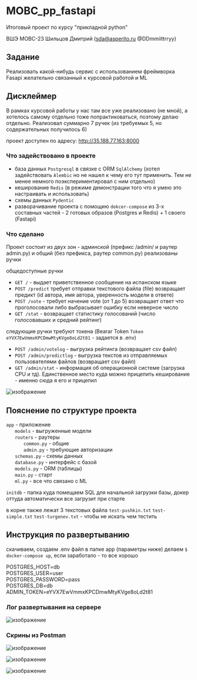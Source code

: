 # MOBC_pp_fastapi
Итоговый проект по курсу "прикладной python"

ВШЭ МОВС-23 Шильцов Дмитрий (sda@asperito.ru @DDmmiittrryy)

## Задание 
Реализовать какой-нибудь сервис с использованием фреймворка Fasapi желательно связанный к курсовой работой и ML

## Дисклеймер
В рамках курсовой работы у нас там все уже реализовано (не мной), а хотелось самому отдельно тоже попрактиковаться, поэтому делаю отдельно.
Реализовал суммарно 7 ручек (из требуемых 5, но содержательных получилось 6)

проект доступен по адресу: http://35.188.77.163:8000

### Что задействовано в проекте
- база данных `Postgresql` в связке с ORM `SqlAlchemy` (хотел задействовать `Alembic` но не нашел к чему его тут применить. Тем не менее немного поэкспериментировал с ним отдельно)
- кеширование `Redis` (в режиме демонстрации того что я умею это настраивать и использовать)
- схемы данных `Pydentic`
- разворачивание проекта с помощию `dokcer-compose` из 3-х составных частей - 2  готовых образов (Postgres и Redis) + 1 своего (Fastapi)

### Что сделано
Проект состоит из двух зон - админской (префикс /admin/ и раутер admin.py) и общий (без префикса, раутер common.py)
реализованы ручки

общедоступные ручки
- `GET /` - выдает приветственное сообщение на испанском языке
- `POST /predict` требует отправки текстового файла (file) возвращает предикт (id автора, имя автора, уверенность модели в ответе)
- `POST /vote` - требует начение vote (от 1 до 5) возвращает ответ что проголосовали либо выбрасывает ошибку если неверное число
- `GET /stat` - возвращает статистику голосований (число голосовавших и средний рейтинг)

следующие ручки требуют токена (Bearar Token `Token` `eYVX7EwVmmxKPCDmwMtyKVge8oLd2t81` - задается в .env)
- `POST /admin/votelog` - выгрузка рейтинга (возвращает csv файл)
- `POST /admin/predictlog` - выгрузка текстов из отправляемых пользователями файлов (возвращает csv файл)
- `GET /admin/stat` - информация об операционной системе (загрузка CPU и тд). Единственное место куда можно прицепить кеширование - именно сюда я его и прицепил 

![изображение](https://github.com/shiltsov/MOBC_pp_fastapi/assets/54742337/e024d9cc-4c7c-4148-8b74-b73c90b4b7e7)

## Пояснение по структуре проекта

`app` - приложение<br>
&nbsp;&nbsp;&nbsp;&nbsp;&nbsp;&nbsp;`models` - выгруженные модели<br>
&nbsp;&nbsp;&nbsp;&nbsp;&nbsp;&nbsp;`routers` - раутеры<br>
&nbsp;&nbsp;&nbsp;&nbsp;&nbsp;&nbsp;&nbsp;&nbsp;&nbsp;&nbsp;&nbsp;&nbsp;`common.py` - общие<br>
&nbsp;&nbsp;&nbsp;&nbsp;&nbsp;&nbsp;&nbsp;&nbsp;&nbsp;&nbsp;&nbsp;&nbsp;`admin.py` - требующие авторизации <br>
&nbsp;&nbsp;&nbsp;&nbsp;&nbsp;&nbsp;`schemas.py` - схемы данных<br>
&nbsp;&nbsp;&nbsp;&nbsp;&nbsp;&nbsp;`database.py` - интерфейс с базой<br>
&nbsp;&nbsp;&nbsp;&nbsp;&nbsp;&nbsp;`models.py` - ORM (таблицы)<br>
&nbsp;&nbsp;&nbsp;&nbsp;&nbsp;&nbsp;`main.py` - старт<br>
&nbsp;&nbsp;&nbsp;&nbsp;&nbsp;&nbsp;`ml.py` - все что связано с ML<br>

`initdb` - папка куда помещаем SQL для начальной загрузки базы, докер оттуда автоматически все загрузит при старте

в корне также лежат 3 текстовых файла `test-pushkin.txt` `test-simple.txt` `test-turgenev.txt` - чтобы не искать чем тестить

## Инструкция по развертыванию

скачиваем, создаем .env файл в папке app (параметры ниже) делаем `$ docker-compose up`, если заработало - то все хорошо

POSTGRES_HOST=db<br>
POSTGRES_USER=user<br>
POSTGRES_PASSWORD=pass<br>
POSTGRES_DB=db<br>
ADMIN_TOKEN=eYVX7EwVmmxKPCDmwMtyKVge8oLd2t81<br>

### Лог развертывания на сервере

![изображение](https://github.com/shiltsov/MOBC_pp_fastapi/assets/54742337/539fa820-8ed8-4d10-81ce-65ffd3ec103a)

### Скрины из Postman 

![изображение](https://github.com/shiltsov/MOBC_pp_fastapi/assets/54742337/eb554fee-8f81-44a2-81d8-4df2e54e84d9)

![изображение](https://github.com/shiltsov/MOBC_pp_fastapi/assets/54742337/c9ba5db3-d0aa-4ecb-bf3c-6fdade6d76a1)

![изображение](https://github.com/shiltsov/MOBC_pp_fastapi/assets/54742337/dcab9f92-6f95-4da9-b73a-76a5bf9c4579)


